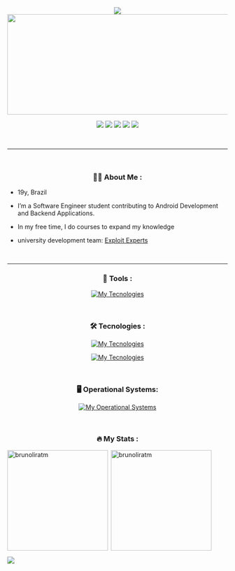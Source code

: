  <div align="center" text-align="center">
    <img src="https://capsule-render.vercel.app/api?type=waving&height=200&color=gradient&text=BRUNO%20MAGNO&reversal=false">
</div>

<div align="center">
  <img src="https://tokenizedhq.com/wp-content/uploads/2022/08/4-aesthetic-anime-discord-banner-gif-eye-closeup.gif" width="600" height="230" align="center"/>
  <p></p>
  

  <p align="center">
  <a href="https://t.me/BrunoMagno"><img src="https://img.shields.io/badge/Telegram-0d1117?style=for-the-badge&logo=telegram&logoColor=white" /></a>
  <a href="https://github.com/brunoliratm"><img src="https://img.shields.io/badge/Github-0d1117?style=for-the-badge&logo=github&logoColor=white" /></a>
  <a href="https://discord.com/users/1075127178171269211"><img src="https://img.shields.io/badge/Discord-0d1117?style=for-the-badge&logo=discord&logoColor=white" /></a>
  <a href="https://www.linkedin.com/in/brunomagnotm/"><img src="https://img.shields.io/badge/linkedin-0d1117?style=for-the-badge&logo=linkedin&logoColor=white" /></a>
  <a href="https://xdaforums.com/m/brunoliratm.9987656/#recent-content"><img src="https://img.shields.io/badge/xdadevelopers-0d1117?style=for-the-badge&logo=xdadevelopers&logoColor=white" /></a>
</p>

</div>

</br>

---
</br>
<div align="center">

### :man_technologist: About Me :

</div>

- 19y, Brazil

- I’m a Software Engineer student contributing to Android Development and Backend Applications.

- In my free time, I do courses to expand my knowledge

- university development team: [Exploit Experts](https://github.com/Exploit-Experts)

</br>

---

<div align="center">

   ### :toolbox: Tools :

[![My Tecnologies](https://skillicons.dev/icons?i=vscode,idea,figma,github,git,androidstudio,gcp,mysql,sublime&theme=dark)]()

</div>
</br>
<div align="center">

   ### :hammer_and_wrench: Tecnologies :
  
[![My Tecnologies](https://skillicons.dev/icons?i=python,java,c,spring,maven)](https://skillicons.dev)

[![My Tecnologies](https://skillicons.dev/icons?i=html,css,js,bootstrap,sass)](https://skillicons.dev)

</div>

</br>

<div align="center">

   ### :desktop_computer: Operational Systems:

  [![My Operational Systems](https://skillicons.dev/icons?i=ubuntu,windows)](https://skillicons.dev)


</div>
</br>
<div align="center">

### :fire: My Stats :

</div>
<div align-itens="center">
<img align="left" height="230em" src="https://github-readme-stats.vercel.app/api/top-langs/?username=brunoliratm&layout=donut&langs_count=8&theme=dracula" alt=brunoliratm />
<p>&nbsp;<img align="center" height="230em" src="https://github-readme-stats.vercel.app/api?username=brunoliratm&show_icons=true\&show=reviews,discussions_started,discussions_answered,prs_merged,prs_merged_percentage&theme=dracula" alt="brunoliratm" /></p>
</div>

<img src="https://capsule-render.vercel.app/api?type=waving&height=150&color=gradient&reversal=false&section=footer">
